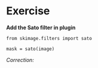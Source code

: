 # Exercise

**Add the Sato filter in plugin**

```
from skimage.filters import sato

mask = sato(image)
```

*Correction:*